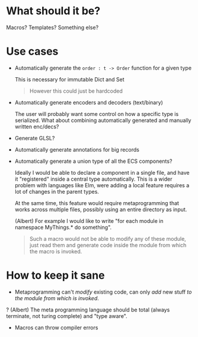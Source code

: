 What should it be?
==================

Macros? Templates? Something else?



Use cases
=========

* Automatically generate the `order : t -> Order` function for a given type

  This is necessary for immutable Dict and Set

  > However this could just be hardcoded


* Automatically generate encoders and decoders (text/binary)

  The user will probably want some control on how a specific type is serialized.
  What about combining automatically generated and manually written enc/decs?


* Generate GLSL?


* Automatically generate annotations for big records


* Automatically generate a union type of all the ECS components?

  Ideally I would be able to declare a component in a single file, and have it "registered" inside
  a central type automatically.
  This is a wider problem with languages like Elm, were adding a local feature requires a lot of
  changes in the parent types.

  At the same time, this feature would require metaprogramming that works across multiple files,
  possibly using an entire directory as input.

  (Albert) For example I would like to write "for each module in namespace MyThings.\* do something".

  > Such a macro would not be able to modify any of these module, just read them and generate code
  inside the module from which the macro is invoked.



How to keep it sane
===================

* Metaprogramming can't *modify* existing code, can only *add* new stuff *to the module from which is invoked*.

? (Albert) The meta programming language should be total (always terminate, not turing complete) and "type aware".

* Macros can throw compiler errors
